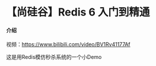 # 【尚硅谷】Redis 6 入门到精通

#### 介绍
视频：https://www.bilibili.com/video/BV1Rv41177Af


这是用Redis模仿秒杀系统的一个小Demo